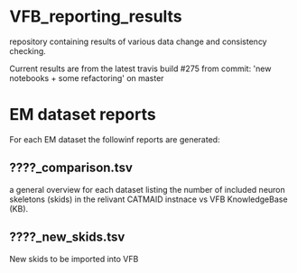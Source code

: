 # VFB_reporting_results
repository containing results of various data change and consistency checking.

 Current results are from the latest travis build #275 from commit: 'new notebooks + some refactoring' on master


# EM dataset reports
For each EM dataset the followinf reports are generated:
## ????_comparison.tsv 
  a general overview for each dataset listing the number of included neuron skeletons (skids) in the relivant CATMAID instnace vs VFB KnowledgeBase (KB).
## ????_new_skids.tsv
  New skids to be imported into VFB

